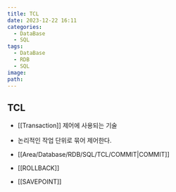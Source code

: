 ```yaml
---
title: TCL
date: 2023-12-22 16:11
categories:
  - DataBase
  - SQL
tags:
  - DataBase
  - RDB
  - SQL
image: 
path:
---
```


## TCL
+ [[Transaction]] 제어에 사용되는 기술
+ 논리적인 작업 단위로 묶어 제어한다.

+ [[Area/Database/RDB/SQL/TCL/COMMIT|COMMIT]]
+ [[ROLLBACK]]
+ [[SAVEPOINT]]
